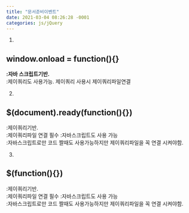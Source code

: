 ```yaml
---
title: "문서준비이벤트"
date: 2021-03-04 08:26:28 -0001
categories: js/jQuery
---
```

1.
## window.onload = function(){}
**:자바 스크립트기반.**   
:제이쿼리도 사용가능. 제이쿼리 사용시 제이쿼리파일연결

2.
## $(document).ready(function(){})
:제이쿼리기반.  
:제이쿼리파일 연결 필수 
:자바스크립트도 사용 가능  
:자바스크립트로만 코드 짤때도 사용가능하지만 제이쿼리파일을 꼭 연결 시켜야함.

3.
## $(function(){})
:제이쿼리기반.  
:제이쿼리파일 연결 필수 
:자바스크립트도 사용 가능  
:자바스크립트로만 코드 짤때도 사용가능하지만 제이쿼리파일을 꼭 연결 시켜야함.


